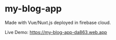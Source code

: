# my-blog-app

Made with Vue/Nuxt.js deployed in firebase cloud. 

Live Demo: https://my-blog-app-da863.web.app
